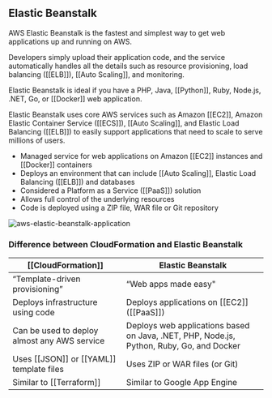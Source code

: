 ## Elastic Beanstalk

AWS Elastic Beanstalk is the fastest and simplest way to get web applications up and running on AWS.

Developers simply upload their application code, and the service automatically handles all the details such as resource provisioning, load balancing ([[ELB]]), [[Auto Scaling]], and monitoring.

Elastic Beanstalk is ideal if you have a PHP, Java, [[Python]], Ruby, Node.js, .NET, Go, or [[Docker]] web application.

Elastic Beanstalk uses core AWS services such as Amazon [[EC2]], Amazon Elastic Container Service ([[ECS]]), [[Auto Scaling]], and Elastic Load Balancing ([[ELB]]) to easily support applications that need to scale to serve millions of users.

-   Managed service for web applications on Amazon [[EC2]] instances and [[Docker]] containers
-   Deploys an environment that can include [[Auto Scaling]], Elastic Load Balancing ([[ELB]]) and databases
-   Considered a Platform as a Service ([[PaaS]]) solution
-   Allows full control of the underlying resources
-   Code is deployed using a ZIP file, WAR file or Git repository

![aws-elastic-beanstalk-application](https://digitalcloud.training/wp-content/uploads/2022/02/aws-elastic-beanstalk-application-1.png)

### Difference between CloudFormation and Elastic Beanstalk

| [[CloudFormation]] | Elastic Beanstalk |
| ------------ | -------------- |
| “Template-driven provisioning” | “Web apps made easy" |
| Deploys infrastructure using code | Deploys applications on [[EC2]] ([[PaaS]])
| Can be used to deploy almost any AWS service | Deploys web applications based on Java, .NET, PHP, Node.js, Python, Ruby, Go, and Docker
| Uses [[JSON]] or [[YAML]] template files  | Uses ZIP or WAR files (or Git)
| Similar to [[Terraform]]  | Similar to Google App Engine

